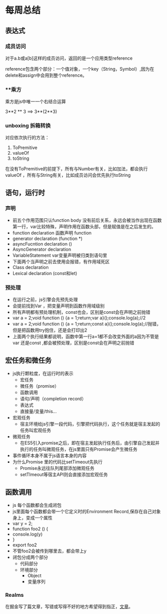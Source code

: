 # 每周总结

## 表达式

### 成员访问

对于a.b或a[b]这样的成员访问，返回的是一个应用类型reference

reference包含两个部分：一个值对象，一个key（String，Symbol）,因为在delete和assign中会用到整个reference。

### \*\*乘方

乘方是js中唯一一个右结合运算

3\*\*2 \*\* 3 ==> 3\*\*(2\*\*3)

### unboxing 拆箱转换

对应依次执行的方法：

1. ToPremitive
2. valueOf 
3. toString

在没有ToPremitive的前提下，所有与Number有关，比如加法，都会执行valueOf ，所有与String有关，比如成员访问会优先执行toString

## 语句，运行时

### 声明

- 前五个作用范围只认function body 没有前后关系，永远会被当作出现在函数第一行，var比较特殊，声明作用在函数头部，但是赋值是在之后发生的。
- function declaration 函数声明 function
- generator declaration (function *)
- asyncFucntion declaration ()
- AsyncGenerator declaration
- VariableStatement var变量声明被归类到语句里
- 下面两个当声明之前去使用会报错，有作用域死区
- Class declaration
- Lexical declaration (const和let)

### 预处理

- 在运行之前，js引擎会先预先处理
- 会提前找到Var ，把变量声明到函数作用域级别
- 所有声明都有预处理机制，const也会，区别是const会在声明之前抛错
- var a = 2;void function () {a = 1;return;var a}();console.log(a);//2
- var a = 2;void function () {a = 1;return;const a}();console.log(a);//抛错，但是把函数用try抱住，还是会打印出2
- 上面两个执行结果都说明，函数中第一行a=1都不会改变外面的a因为不管是var 还是const ,都会被预处理，区别是const会在声明之前抛错

## 宏任务和微任务

- js执行颗粒度，在运行时的表示
  - 宏任务
  - 微任务（promise）
  - 函数调用
  - 语句/声明（completion record）
  - 表达式
  - 直接量/变量/this...
- 宏观任务
  - 宿主环境给js引擎一段代码，引擎把代码执行，这个任务就是宿主发起的任务叫宏观任务
- 微观任务
  - 在ES5引入promise之后，即在宿主发起执行任务后，由引擎自己发起并执行的任务叫微观任务，在js里面只有Promise会产生微任务
- 事件循环本身不属于js语言本身的内容
- 为什么Promise 里的代码比setTimeout先执行
  - Promise永远往队列尾部添加微观任务
  - setTImeout等宿主API则会直接添加宏观任务

## 函数调用

- js 每个函数都会生成闭包
- js里面每个函数都会带一个它定义时的Environment Record,保存在自己对象身上，变成一个属性
- var y = 2;
- function foo2 () {
- console.log(y)
- }
- export foo2
- 不管foo2会被传到哪里去，都会带上y
- 闭包分成两个部分
  - 代码部分
  - 环境部分
    - Object
    - 变量序列

### Realms

在掘金写了篇文章，写错或写得不好的地方希望得到指正，[文章](https://juejin.im/post/5f10ffb3f265da22ac25ab72)。

